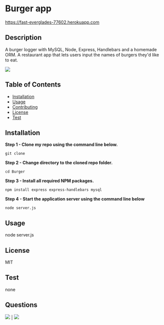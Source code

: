 # Burger app 

https://fast-everglades-77602.herokuapp.com

## Description

A burger logger with MySQL, Node, Express, Handlebars and a homemade ORM.
A restaurant app that lets users input the names of burgers they'd like to eat.


![](public/image/logo.png)
        
## Table of Contents
            
* [Installation](#Installation)
* [Usage](#Usage) 
* [Contributing](#Contributing) 
* [License](#License) 
* [Test](#Test)
            
        
## Installation
            
**Step 1 - Clone my repo using the command line below.**
```
git clone 
```
**Step 2 - Change directory to the cloned repo folder.**
```
cd Burger
```
**Step 3 - Install all required NPM packages.**
```
npm install express express-handlebars mysql 
```
**Step 4 - Start the application server using the command line below**
```
node server.js

```
            
## Usage
            
node server.js
 
## License
            
MIT
        
## Test

none
            
## Questions
            
[![](https://img.shields.io/badge/gitHub-Antidetka-blue?style=plastic)](https://www.github.com/Antidetka) | 
[![](https://img.shields.io/badge/email-musovirova@yahoo.com-purple?style=plastic)](mailto:musovirova@yahoo.com)

